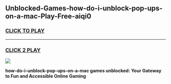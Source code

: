 
## Unblocked-Games-how-do-i-unblock-pop-ups-on-a-mac-Play-Free-aiqi0
<h3>
<a href="https://premium76.site?title=how-do-i-unblock-pop-ups-on-a-mac&ref=20M">CLICK TO PLAY</a></h3>
<hr>

<h3>
<a href="https://premium76.site?title=how-do-i-unblock-pop-ups-on-a-mac&ref=20M">CLICK 2 PLAY</a>
  
</h3>

<a href="https://premium76.site?title=how-do-i-unblock-pop-ups-on-a-mac&ref=19M"><img src="https://clearcache.store/games.png"></a>


**how-do-i-unblock-pop-ups-on-a-mac games unblocked: Your Gateway to Fun and Accessible Online Gaming**
